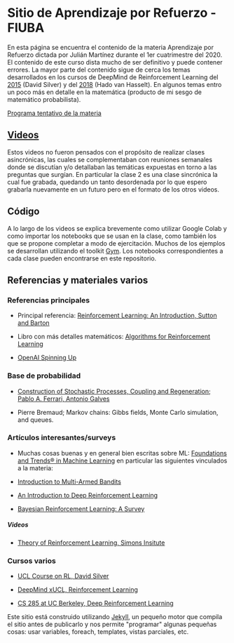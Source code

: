 # Sitio de Aprendizaje por Refuerzo - FIUBA 
En esta página se encuentra el contenido de la materia Aprendizaje por Refuerzo dictada por Julián Martínez durante el 1er cuatrimestre del 2020. 
El contenido de este curso dista mucho de ser definitivo y puede contener errores. La mayor parte del contenido sigue de cerca los temas desarrollados en los cursos de DeepMind de Reinforcement Learning del [2015](https://deepmind.com/learning-resources/-introduction-reinforcement-learning-david-silver) (David Silver) y del [2018](https://deepmind.com/learning-resources/reinforcement-learning-lectures-series-2018) (Hado van Hasselt). En algunos temas entro un poco más en detalle en la matemática (producto de mi sesgo de matemático probabilista).  

[Programa tentativo de la materia](https://github.com/julianfm7/cursoRL-FIUBA/blob/master/Programa-RL.pdf)

## [Videos](https://www.youtube.com/playlist?list=PLJRWzEGVolsKf7sWU2Myi_5To0x9ja9D9) 
Estos videos no fueron pensados con el propósito de realizar clases asincrónicas, las cuales se complementaban con reuniones semanales donde se discutían y/o detallaban las temáticas expuestas en torno a las preguntas que surgían. En particular la clase 2 es una clase sincrónica la cual fue grabada, quedando un tanto desordenada por lo que espero grabarla nuevamente en un futuro pero en el formato de los otros videos. 

## Código
A lo largo de los videos se explica brevemente como utilizar Google Colab y como importar los notebooks que se usan en la clase, como también los que se propone completar a modo de ejercitación. Muchos de los ejemplos se desarrollan utilizando el toolkit [Gym](https://gym.openai.com/). 
Los notebooks correspondientes a cada clase pueden encontrarse en este repositorio.

## Referencias y materiales varios

### Referencias principales
* Principal referencia: 
[Reinforcement Learning: An Introduction, Sutton and Barton](http://incompleteideas.net/book/the-book-2nd.html)

* Libro con más detalles matemáticos:
[Algorithms for Reinforcement Learning](https://sites.ualberta.ca/~szepesva/papers/RLAlgsInMDPs.pdf)

* [OpenAI Spinning Up](https://spinningup.openai.com/en/latest/user/introduction.html#what-this-is)

### Base de probabilidad
* [Construction of Stochastic Processes, Coupling and Regeneration; Pablo A. Ferrari, Antonio Galves](https://docs.ufpr.br/~lucambio/CE222/2S2011/oct2001.pdf)

* Pierre Bremaud; Markov chains: Gibbs fields, Monte Carlo simulation, and queues.

### Artículos interesantes/surveys
* Muchas cosas buenas y en general bien escritas sobre ML: [Foundations and Trends® in Machine Learning](https://www.nowpublishers.com/MAL) en particular las siguientes vinculados a la materia:

* [Introduction to Multi-Armed Bandits](https://www.nowpublishers.com/article/Details/MAL-068)

* [An Introduction to Deep Reinforcement Learning](https://www.nowpublishers.com/article/Details/MAL-071)

* [Bayesian Reinforcement Learning: A Survey](https://www.nowpublishers.com/article/Details/MAL-049)


##### Videos
* [Theory of Reinforcement Learning, Simons Insitute](https://simons.berkeley.edu/programs/rl20)


### Cursos varios
* [UCL Course on RL, David Silver](https://www.davidsilver.uk/teaching/)

* [DeepMind xUCL, Reinforcement Learning](https://deepmind.com/learning-resources/reinforcement-learning-lectures-series-2018)

* [CS 285 at UC Berkeley, Deep Reinforcement Learning](http://rail.eecs.berkeley.edu/deeprlcourse/)


Este sitio está construido utilizando [Jekyll](https://jekyllrb.com/), un pequeño motor que compila el sitio antes de publicarlo y nos permite "programar" algunas pequeñas cosas: usar variables, foreach, templates, vistas parciales, etc.

